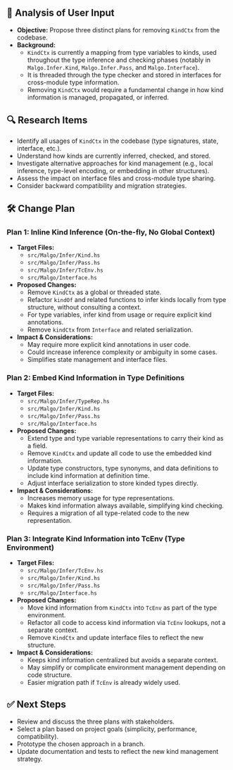 ## 📝 Analysis of User Input

- **Objective:** Propose three distinct plans for removing `KindCtx` from the codebase.
- **Background:**
  - `KindCtx` is currently a mapping from type variables to kinds, used throughout the type inference and checking phases (notably in `Malgo.Infer.Kind`, `Malgo.Infer.Pass`, and `Malgo.Interface`).
  - It is threaded through the type checker and stored in interfaces for cross-module type information.
  - Removing `KindCtx` would require a fundamental change in how kind information is managed, propagated, or inferred.

## 🔍 Research Items

- Identify all usages of `KindCtx` in the codebase (type signatures, state, interface, etc.).
- Understand how kinds are currently inferred, checked, and stored.
- Investigate alternative approaches for kind management (e.g., local inference, type-level encoding, or embedding in other structures).
- Assess the impact on interface files and cross-module type sharing.
- Consider backward compatibility and migration strategies.

## 🛠️ Change Plan

### Plan 1: Inline Kind Inference (On-the-fly, No Global Context)
- **Target Files:**
  - `src/Malgo/Infer/Kind.hs`
  - `src/Malgo/Infer/Pass.hs`
  - `src/Malgo/Infer/TcEnv.hs`
  - `src/Malgo/Interface.hs`
- **Proposed Changes:**
  - Remove `KindCtx` as a global or threaded state.
  - Refactor `kindOf` and related functions to infer kinds locally from type structure, without consulting a context.
  - For type variables, infer kind from usage or require explicit kind annotations.
  - Remove `kindCtx` from `Interface` and related serialization.
- **Impact & Considerations:**
  - May require more explicit kind annotations in user code.
  - Could increase inference complexity or ambiguity in some cases.
  - Simplifies state management and interface files.

### Plan 2: Embed Kind Information in Type Definitions
- **Target Files:**
  - `src/Malgo/Infer/TypeRep.hs`
  - `src/Malgo/Infer/Kind.hs`
  - `src/Malgo/Infer/Pass.hs`
  - `src/Malgo/Interface.hs`
- **Proposed Changes:**
  - Extend type and type variable representations to carry their kind as a field.
  - Remove `KindCtx` and update all code to use the embedded kind information.
  - Update type constructors, type synonyms, and data definitions to include kind information at definition time.
  - Adjust interface serialization to store kinded types directly.
- **Impact & Considerations:**
  - Increases memory usage for type representations.
  - Makes kind information always available, simplifying kind checking.
  - Requires a migration of all type-related code to the new representation.

### Plan 3: Integrate Kind Information into TcEnv (Type Environment)
- **Target Files:**
  - `src/Malgo/Infer/TcEnv.hs`
  - `src/Malgo/Infer/Kind.hs`
  - `src/Malgo/Infer/Pass.hs`
  - `src/Malgo/Interface.hs`
- **Proposed Changes:**
  - Move kind information from `KindCtx` into `TcEnv` as part of the type environment.
  - Refactor all code to access kind information via `TcEnv` lookups, not a separate context.
  - Remove `KindCtx` and update interface files to reflect the new structure.
- **Impact & Considerations:**
  - Keeps kind information centralized but avoids a separate context.
  - May simplify or complicate environment management depending on code structure.
  - Easier migration path if `TcEnv` is already widely used.

## ✅ Next Steps

- Review and discuss the three plans with stakeholders.
- Select a plan based on project goals (simplicity, performance, compatibility).
- Prototype the chosen approach in a branch.
- Update documentation and tests to reflect the new kind management strategy.
